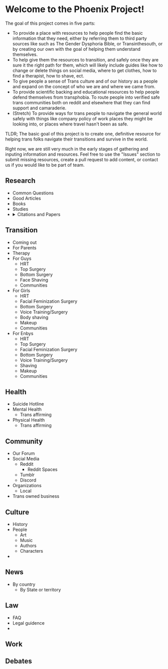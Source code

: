 # Welcome to the Phoenix Project!

The goal of this project comes in five parts: 
- To provide a place with resources to help people find the basic information that they need, either by referring them to third party sources like such as The Gender Dysphoria Bible, or Transinthesouth, or by creating our own with the goal of helping them understand themselves. 
- To help give them the resources to transition, and safely once they are sure it the right path for them, which will likely include guides like how to change or delete things on social media, where to get clothes, how to find a therapist, how to shave, ect. 
- To give people a sense of Trans culture and of our history as a people and expand on the concept of who we are and where we came from. 
- To provide scientific backing and educational resources to help people defend themselves from transphobia. To route people into verified safe trans communities both on reddit and elsewhere that they can find support and camaraderie. 
- (Stretch) To provide ways for trans people to navigate the general world safely with things like company policy of work places they might be looking into, or places where travel hasn't been as safe.

TLDR; The basic goal of this project is to create one, definitive resource for helping trans folks navigate their transitions and survive in the world.

Right now, we are still very much in the early stages of gathering and inputing information and resources. Feel free to use the "Issues" section to submit missing resources, create a pull request to add content, or contact us if you would like to be part of team.


## Research
<ul>
  <li>Common Questions</li>
  <li>Good Articles</li>
  <li>Books</li>
  <li>Studies</li>
  <li class="detail-drop">
    <details>
      <summary>Citations and Papers</summary>
      <blockquote>
        <details> 
          <summary> 
            Physical Health
          </summary>
          <blockquote>
            <ul>
              <li><a href="research/citations/screening.md">Cancer Screening</a></li>
              <li><a href="research/citations/cancer.md">Cancer</a></li>
              <li><a href="research/citations/fertility.md">Fertility</a></li>
              <li><a href="research/citations/genetics.md">Genetics</a></li>
              <li><a href="research/citations/gynaecology.md">Gynaecology</a></li>
              <li><a href="research/citations/hiv.md">HIV</a></li>
              <li><a href="research/citations/intersex.md">Intersex Conditions</li>
              <li><a href="research/citations/other-medical.md">Other Medical Conditions</a></li>
              <li><a href="research/citations/siblings.md">Twins & Siblings</a></li>
            </ul>
          </blockquote>
        </details>
        <details> 
          <summary>Mental Health</summary>
          <blockquote>
            <ul>
              <li><a href="research/citations/autism.md">Autism</a></li>
              <li><a href="research/citations/brains.md">Brains</a></li>
              <li><a href="research/citations/eating-disorder.md">Eating Disorders</a></li>
              <li><a href="research/citations/mental-health.md">General Mental Healt</a></li>
              <li><a href="research/citations/sexuality.md">Sexuality</a></li>
              <li><a href="research/citations/addiction.md">Substance Abuse & Addiction</a></li>
              <li><a href="research/citations/suicide.md">Suicide</a></li>
            </ul>
          </blockquote>
        </details>
        <details> 
          <summary>Transition</summary>
          <blockquote>
            <ul>
              <li><a href="research/citations/identity.md">Gender Identity</a></li>
              <li><a href="research/citations/hrt.md">HRT</a></li>
              <li><a href="research/citations/minors.md">Minors</a></li>
              <li><a href="research/citations/seniors.md">Older Adults</a></li>
              <li><a href="research/citations/research.md">Research</a></li>
              <li><a href="research/citations/surgery.md">Surgery</a></li>
              <li><a href="research/citations/voice.md">Voice</a></li>
            </ul>
          </blockquote>
          </details> 
          <details> 
            <summary>Living</summary>
            <blockquote>
              <ul>
                <li><a href="research/citations/causes.md">Etiology</a></li>
                <li><a href="research/citations/healthcare.md">Healthcare</a></li>
                <li><a href="research/citations/legislation.md">Legislation</a></li>
                <li><a href="research/citations/military.md">Military</a></li>
                <li><a href="research/citations/prisons.md">Prisons</a></li>
                <li><a href="research/citations/quality-of-life.md">Quality of Life</a></li>
                <li><a href="research/citations/demography.md">Sociodemographics</a></li>
                <li><a href="research/citations/sports.md">Sports</a></li>
                <li><a href="research/citations/transphobia.md">Transphobia & Discrimination</a></li>
              </ul>
            </blockquote>
          </details>
          <details> 
            <summary>Other</summary>
            <blockquote>
              <ul>
                <li><a href="research/citations/other.md">Other</a></li>
              </ul>
            </blockquote>
        </details>
      </blockquote>
    </details>
  </li>
</ul>


## Transition
  - Coming out
  - For Parents
  - Therapy
  - For Guys
    - HRT
    - Top Surgery
    - Bottom Surgery
    - Face Shaving
    - Communities
  - For Girls
    - HRT
    - Facial Feminization Surgery
    - Bottom Surgery
    - Voice Training/Surgery
    - Body shaving
    - Makeup
    - Communities
  - For Enbys
    - HRT
    - Top Surgery
    - Facial Feminization Surgery
    - Bottom Surgery
    - Voice Training/Surgery
    - Shaving
    - Makeup
    - Communities

## Health
  - Suicide Hotline
  - Mental Health
    - Trans affirming 
  - Physical Health
    - Trans affirming


## Community
  - Our Forum
  - Social Media
    - Reddit
      - Reddit Spaces
    - Tumblr
    - Discord
  - Organizations
    - Local
  - Trans owned business
  
## Culture
  - History
  - People
    - Art
    - Music
    - Authors
    - Characters
  - 

## News
  - By country
    - By State or territory

## Law
  - FAQ
  - Legal guidence
  - 

## Work

## Debates
